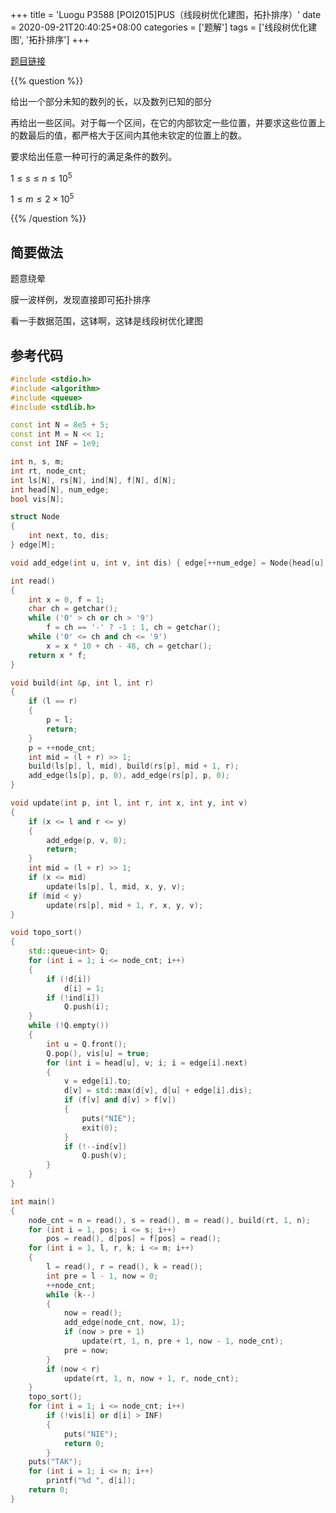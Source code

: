 +++
title = 'Luogu P3588 [POI2015]PUS（线段树优化建图，拓扑排序）'
date = 2020-09-21T20:40:25+08:00
categories = ['题解']
tags = ['线段树优化建图', '拓扑排序']
+++

[题目链接](https://www.luogu.com.cn/problem/P3588)

{{% question %}}

给出一个部分未知的数列的长，以及数列已知的部分

再给出一些区间。对于每一个区间，在它的内部钦定一些位置，并要求这些位置上的数最后的值，都严格大于区间内其他未钦定的位置上的数。

要求给出任意一种可行的满足条件的数列。

$1 \le s \le n \le 10^5$

$1 \le m \le 2 \times 10^5$

{{% /question %}}

<!--more-->

## 简要做法

题意绕晕

膜一波样例，发现直接即可拓扑排序

看一手数据范围，这钵啊，这钵是线段树优化建图

## 参考代码

```cpp
#include <stdio.h>
#include <algorithm>
#include <queue>
#include <stdlib.h>

const int N = 8e5 + 5;
const int M = N << 1;
const int INF = 1e9;

int n, s, m;
int rt, node_cnt;
int ls[N], rs[N], ind[N], f[N], d[N];
int head[N], num_edge;
bool vis[N];

struct Node
{
    int next, to, dis;
} edge[M];

void add_edge(int u, int v, int dis) { edge[++num_edge] = Node{head[u], v, dis}, head[u] = num_edge, ind[v]++; }

int read()
{
    int x = 0, f = 1;
    char ch = getchar();
    while ('0' > ch or ch > '9')
        f = ch == '-' ? -1 : 1, ch = getchar();
    while ('0' <= ch and ch <= '9')
        x = x * 10 + ch - 48, ch = getchar();
    return x * f;
}

void build(int &p, int l, int r)
{
    if (l == r)
    {
        p = l;
        return;
    }
    p = ++node_cnt;
    int mid = (l + r) >> 1;
    build(ls[p], l, mid), build(rs[p], mid + 1, r);
    add_edge(ls[p], p, 0), add_edge(rs[p], p, 0);
}

void update(int p, int l, int r, int x, int y, int v)
{
    if (x <= l and r <= y)
    {
        add_edge(p, v, 0);
        return;
    }
    int mid = (l + r) >> 1;
    if (x <= mid)
        update(ls[p], l, mid, x, y, v);
    if (mid < y)
        update(rs[p], mid + 1, r, x, y, v);
}

void topo_sort()
{
    std::queue<int> Q;
    for (int i = 1; i <= node_cnt; i++)
    {
        if (!d[i])
            d[i] = 1;
        if (!ind[i])
            Q.push(i);
    }
    while (!Q.empty())
    {
        int u = Q.front();
        Q.pop(), vis[u] = true;
        for (int i = head[u], v; i; i = edge[i].next)
        {
            v = edge[i].to;
            d[v] = std::max(d[v], d[u] + edge[i].dis);
            if (f[v] and d[v] > f[v])
            {
                puts("NIE");
                exit(0);
            }
            if (!--ind[v])
                Q.push(v);
        }
    }
}

int main()
{
    node_cnt = n = read(), s = read(), m = read(), build(rt, 1, n);
    for (int i = 1, pos; i <= s; i++)
        pos = read(), d[pos] = f[pos] = read();
    for (int i = 1, l, r, k; i <= m; i++)
    {
        l = read(), r = read(), k = read();
        int pre = l - 1, now = 0;
        ++node_cnt;
        while (k--)
        {
            now = read();
            add_edge(node_cnt, now, 1);
            if (now > pre + 1)
                update(rt, 1, n, pre + 1, now - 1, node_cnt);
            pre = now;
        }
        if (now < r)
            update(rt, 1, n, now + 1, r, node_cnt);
    }
    topo_sort();
    for (int i = 1; i <= node_cnt; i++)
        if (!vis[i] or d[i] > INF)
        {
            puts("NIE");
            return 0;
        }
    puts("TAK");
    for (int i = 1; i <= n; i++)
        printf("%d ", d[i]);
    return 0;
}
```
